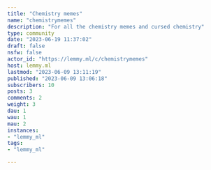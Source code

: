 ```yaml
---
title: "Chemistry memes" 
name: "chemistrymemes"
description: "For all the chemistry memes and cursed chemistry"
type: community
date: "2023-06-19 11:37:02"
draft: false
nsfw: false
actor_id: "https://lemmy.ml/c/chemistrymemes"
host: lemmy.ml
lastmod: "2023-06-09 13:11:19"
published: "2023-06-09 13:06:18"
subscribers: 10
posts: 3
comments: 2
weight: 3
dau: 1
wau: 1
mau: 2
instances:
- "lemmy_ml"
tags: 
- "lemmy_ml"

---
```

